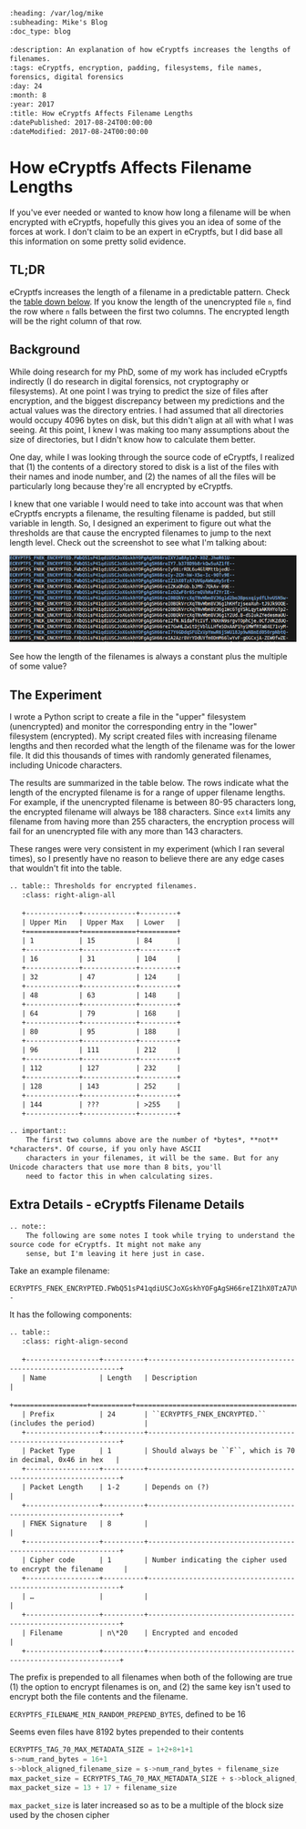 ```eval_rst
:heading: /var/log/mike
:subheading: Mike's Blog
:doc_type: blog

:description: An explanation of how eCryptfs increases the lengths of filenames.
:tags: eCryptfs, encryption, padding, filesystems, file names, forensics, digital forensics
:day: 24
:month: 8
:year: 2017
:title: How eCryptfs Affects Filename Lengths
:datePublished: 2017-08-24T00:00:00
:dateModified: 2017-08-24T00:00:00
```
# How eCryptfs Affects Filename Lengths

If you've ever needed or wanted to know how long a filename will be when encrypted with eCryptfs, hopefully this gives
you an idea of some of the forces at work. I don't claim to be an expert in eCryptfs, but I did base all this
information on some pretty solid evidence.


## TL;DR

eCryptfs increases the length of a filename in a predictable pattern. Check the [table down below](#id1). If you know
the length of the unencrypted file `n`, find the row where `n` falls between the first two columns. The encrypted length
will be the right column of that row.


## Background

While doing research for my PhD, some of my work has included eCryptfs indirectly (I do research in digital forensics,
not cryptography or filesystems). At one point I was trying to predict the size of files after encryption, and the
biggest discrepancy between my predictions and the actual values was the directory entries. I had assumed that all
directories would occupy 4096 bytes on disk, but this didn't align at all with what I was seeing. At this point, I knew
I was making too many assumptions about the size of directories, but I didn't know how to calculate them better.

One day, while I was looking through the source code of eCryptfs, I realized that (1) the contents of a directory stored
to disk is a list of the files with their names and inode number, and (2) the names of all the files will be
particularly long because they're all encrypted by eCryptfs.

I knew that one variable I would need to take into account was that when eCryptfs encrypts a filename, the resulting
filename is padded, but still variable in length. So, I designed an experiment to figure out what the thresholds are
that cause the encrypted filenames to jump to the next length level. Check out the screenshot to see what I'm talking
about:

![blah](eCryptfs_filenames.png)

See how the length of the filenames is always a constant plus the multiple of some value?


## The Experiment

I wrote a Python script to create a file in the "upper" filesystem (unencrypted) and monitor the corresponding entry in
the "lower" filesystem (encrypted). My script created files with increasing filename lengths and then recorded what the
length of the filename was for the lower file. It did this thousands of times with randomly generated filenames,
including Unicode characters.

The results are summarized in the table below. The rows indicate what the length of the encrypted filename is for a
range of upper filename lengths. For example, if the unencrypted filename is between 80-95 characters long, the
encrypted filename will always be 188 characters. Since `ext4` limits any filename from having more than 255 characters,
the encryption process will fail for an unencrypted file with any more than 143 characters.

These ranges were very consistent in my experiment (which I ran several times), so I presently have no reason to believe
there are any edge cases that wouldn't fit into the table.

```eval_rst
.. table:: Thresholds for encrypted filenames.
   :class: right-align-all

   +-------------+-------------+---------+
   | Upper Min   | Upper Max   | Lower   |
   +=============+=============+=========+
   | 1           | 15          | 84      |
   +-------------+-------------+---------+
   | 16          | 31          | 104     |
   +-------------+-------------+---------+
   | 32          | 47          | 124     |
   +-------------+-------------+---------+
   | 48          | 63          | 148     |
   +-------------+-------------+---------+
   | 64          | 79          | 168     |
   +-------------+-------------+---------+
   | 80          | 95          | 188     |
   +-------------+-------------+---------+
   | 96          | 111         | 212     |
   +-------------+-------------+---------+
   | 112         | 127         | 232     |
   +-------------+-------------+---------+
   | 128         | 143         | 252     |
   +-------------+-------------+---------+
   | 144         | ???         | >255    |
   +-------------+-------------+---------+
```

```eval_rst
.. important::
    The first two columns above are the number of *bytes*, **not** *characters*. Of course, if you only have ASCII
    characters in your filenames, it will be the same. But for any Unicode characters that use more than 8 bits, you'll
    need to factor this in when calculating sizes.
```


## Extra Details - eCryptfs Filename Details

```eval_rst
.. note::
    The following are some notes I took while trying to understand the source code for eCryptfs. It might not make any
    sense, but I'm leaving it here just in case.
```


Take an example filename:

```
ECRYPTFS_FNEK_ENCRYPTED.FWbQ51sP41qdiUSCJoXGskhYOFgAgSH66reIZ1hX0TzA7UVGpAWWaNy5rE--
```

It has the following components:

```eval_rst
.. table::
   :class: right-align-second

   +------------------+----------+---------------------------------------------------------------+
   | Name             | Length   | Description                                                   |
   +==================+==========+===============================================================+
   | Prefix           | 24       | ``ECRYPTFS_FNEK_ENCRYPTED.`` (includes the period)            |
   +------------------+----------+---------------------------------------------------------------+
   | Packet Type      | 1        | Should always be ``F``, which is 70 in decimal, 0x46 in hex   |
   +------------------+----------+---------------------------------------------------------------+
   | Packet Length    | 1-2      | Depends on (?)                                                |
   +------------------+----------+---------------------------------------------------------------+
   | FNEK Signature   | 8        |                                                               |
   +------------------+----------+---------------------------------------------------------------+
   | Cipher code      | 1        | Number indicating the cipher used to encrypt the filename     |
   +------------------+----------+---------------------------------------------------------------+
   | …                |          |                                                               |
   +------------------+----------+---------------------------------------------------------------+
   | Filename         | n\*20    | Encrypted and encoded                                         |
   +------------------+----------+---------------------------------------------------------------+
```


The prefix is prepended to all filenames when both of the following are true (1) the option to encrypt filenames is on,
and (2) the same key isn't used to encrypt both the file contents and the filename.

`ECRYPTFS_FILENAME_MIN_RANDOM_PREPEND_BYTES`, defined to be 16


Seems even files have 8192 bytes prepended to their contents

```c
ECRYPTFS_TAG_70_MAX_METADATA_SIZE = 1+2+8+1+1
s->num_rand_bytes = 16+1
s->block_aligned_filename_size = s->num_rand_bytes + filename_size
max_packet_size = ECRYPTFS_TAG_70_MAX_METADATA_SIZE + s->block_aligned_filename_size
max_packet_size = 13 + 17 + filename_size
```

`max_packet_size` is later increased so as to be a multiple of the block size used by the chosen cipher
